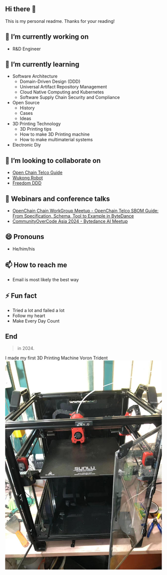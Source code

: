 ## Hi there 👋

This is my personal readme. Thanks for your reading!

## 🔭 I’m currently working on

- R&D Engineer

## 🌱 I’m currently learning

- Software Architecture
    - Domain-Driven Design (DDD)
    - Universal Artifact Repository Management
    - Cloud Native Computing and Kubernetes
    - Software Supply Chain Security and Compliance
- Open Source
    - History
    - Cases
    - Ideas
- 3D Printing Technology
    - 3D Printing tips
    - How to make 3D Printing machine
    - How to make multimaterial systems
- Electronic Diy

## 👯 I’m looking to collaborate on
- [Open Chain Telco Guide](https://github.com/OpenChain-Project/Telco-WG)
- [Wukong Robot](https://github.com/wzpan/wukong-robot)
- [Freedom DDD](https://github.com/8treenet/freedom)

## 🤔 Webinars and conference talks

- [OpenChain Chain WorkGroup Meetup - OpenChain Telco SBOM Guide: From Specification, Schema, Tool to Example in ByteDance](https://bytedance.larkoffice.com/docx/VWxGdskjuonS01xMmqUcgIWonsc)
- [CommunityOverCode Asia 2024 - Bytedance AI Meetup](https://bytedance.larkoffice.com/docx/HOC2dbQOtoUKJ4x99stcEWuRnEd)

## 😄 Pronouns
- He/him/his

## 📫 How to reach me
- Email is most likely the best way

## ⚡ Fun fact
- Tried a lot and failed a lot
- Follow my heart
- Make Every Day Count

## End
> in 2024.

I made my first 3D Printing Machine Voron Trident
![image](files/trident.jpg)
